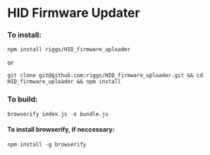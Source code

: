 # HID Firmware Updater

### To install:
`npm install riggs/HID_firmware_uploader`

or

`git clone git@github.com:riggs/HID_firmware_uploader.git && cd HID_firmware_uploader && npm install`

### To build:

`browserify index.js -o bundle.js`

#### To install browserify, if neccessary:

`npm install -g browserify`